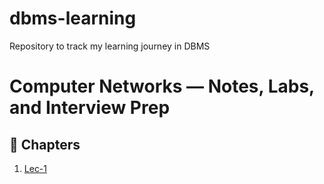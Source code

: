 # dbms-learning
Repository to track my learning journey in DBMS
# Computer Networks — Notes, Labs, and Interview Prep


## 📖 Chapters

1. [Lec-1](./docs/01_dbms)

